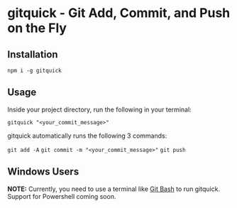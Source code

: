 # gitquick - Git Add, Commit, and Push on the Fly

## Installation

`npm i -g gitquick`

## Usage

Inside your project directory, run the following in your terminal:

`gitquick "<your_commit_message>"`

gitquick automatically runs the following 3 commands:

`git add -A` `git commit -m "<your_commit_message>"` `git push`

## Windows Users

**NOTE:** Currently, you need to use a terminal like [Git Bash](https://git-scm.com/downloads) to run gitquick. Support for Powershell coming soon.
